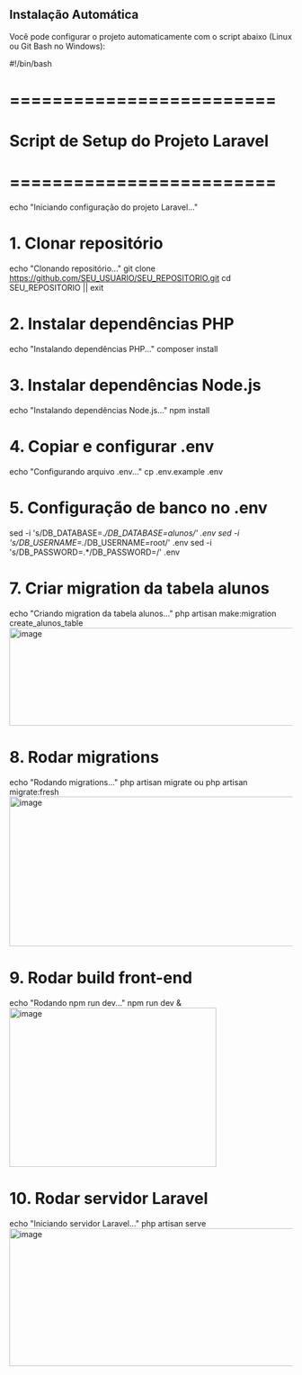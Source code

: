 ## Instalação Automática

Você pode configurar o projeto automaticamente com o script abaixo (Linux ou Git Bash no Windows):

#!/bin/bash
# =========================
# Script de Setup do Projeto Laravel
# =========================

echo "Iniciando configuração do projeto Laravel..."

# 1. Clonar repositório
echo "Clonando repositório..."
git clone https://github.com/SEU_USUARIO/SEU_REPOSITORIO.git
cd SEU_REPOSITORIO || exit

# 2. Instalar dependências PHP
echo "Instalando dependências PHP..."
composer install

# 3. Instalar dependências Node.js
echo "Instalando dependências Node.js..."
npm install

# 4. Copiar e configurar .env
echo "Configurando arquivo .env..."
cp .env.example .env

# 5. Configuração de banco no .env
sed -i 's/DB_DATABASE=.*/DB_DATABASE=alunos/' .env
sed -i 's/DB_USERNAME=.*/DB_USERNAME=root/' .env
sed -i 's/DB_PASSWORD=.*/DB_PASSWORD=/' .env


# 7. Criar migration da tabela alunos
echo "Criando migration da tabela alunos..."
php artisan make:migration create_alunos_table
<img width="601" height="174" alt="image" src="https://github.com/user-attachments/assets/b823fc9f-f5f3-4dd9-92fe-30ca23d03000" />

# 8. Rodar migrations
echo "Rodando migrations..."
php artisan migrate ou php artisan migrate:fresh
<img width="603" height="266" alt="image" src="https://github.com/user-attachments/assets/db214f7e-d600-4547-a3ca-9727f5e820cc" />

# 9. Rodar build front-end
echo "Rodando npm run dev..."
npm run dev &
<img width="368" height="283" alt="image" src="https://github.com/user-attachments/assets/6898f0ae-49f5-4f44-be76-b909935d6b49" />


# 10. Rodar servidor Laravel
echo "Iniciando servidor Laravel..."
php artisan serve
<img width="680" height="245" alt="image" src="https://github.com/user-attachments/assets/e6e3b179-9e01-42b2-9893-961717ba0de9" />

